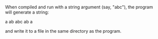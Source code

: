 When compiled and run with a string argument (say, "abc"), the program will generate a string:

a
ab
abc
ab
a

and write it to a file in the same directory as the program.

